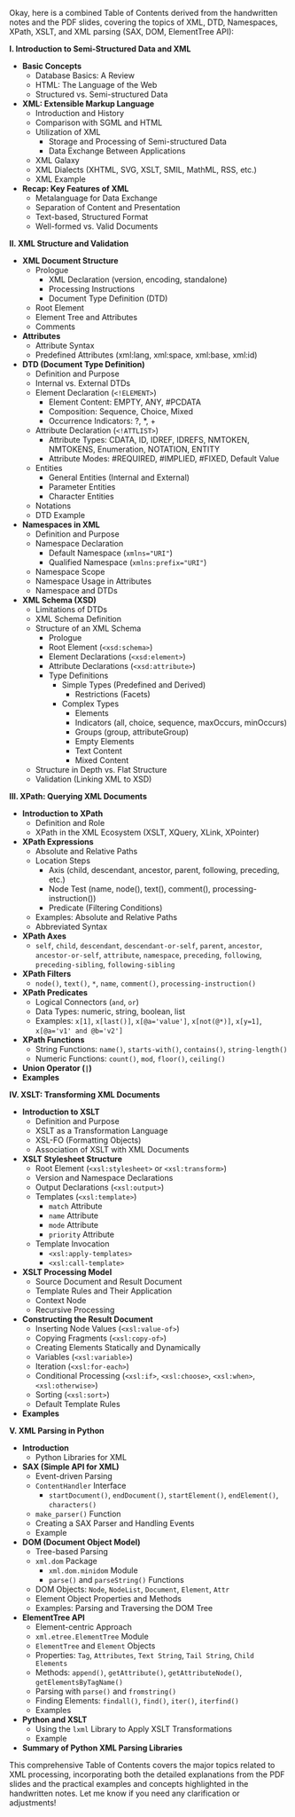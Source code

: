 Okay, here is a combined Table of Contents derived from the handwritten notes and the PDF slides, covering the topics of XML, DTD, Namespaces, XPath, XSLT, and XML parsing (SAX, DOM, ElementTree API):

**I. Introduction to Semi-Structured Data and XML**

*   **Basic Concepts**
    *   Database Basics: A Review
    *   HTML: The Language of the Web
    *   Structured vs. Semi-structured Data
*   **XML: Extensible Markup Language**
    *   Introduction and History
    *   Comparison with SGML and HTML
    *   Utilization of XML
        *   Storage and Processing of Semi-structured Data
        *   Data Exchange Between Applications
    *   XML Galaxy
    *   XML Dialects (XHTML, SVG, XSLT, SMIL, MathML, RSS, etc.)
    *   XML Example
*   **Recap: Key Features of XML**
    *   Metalanguage for Data Exchange
    *   Separation of Content and Presentation
    *   Text-based, Structured Format
    *   Well-formed vs. Valid Documents

**II. XML Structure and Validation**

*   **XML Document Structure**
    *   Prologue
        *   XML Declaration (version, encoding, standalone)
        *   Processing Instructions
        *   Document Type Definition (DTD)
    *   Root Element
    *   Element Tree and Attributes
    *   Comments
*   **Attributes**
    *   Attribute Syntax
    *   Predefined Attributes (xml:lang, xml:space, xml:base, xml:id)
*   **DTD (Document Type Definition)**
    *   Definition and Purpose
    *   Internal vs. External DTDs
    *   Element Declaration (`<!ELEMENT>`)
        *   Element Content: EMPTY, ANY, #PCDATA
        *   Composition: Sequence, Choice, Mixed
        *   Occurrence Indicators: ?, \*, +
    *   Attribute Declaration (`<!ATTLIST>`)
        *   Attribute Types: CDATA, ID, IDREF, IDREFS, NMTOKEN, NMTOKENS, Enumeration, NOTATION, ENTITY
        *   Attribute Modes: #REQUIRED, #IMPLIED, #FIXED, Default Value
    *   Entities
        *   General Entities (Internal and External)
        *   Parameter Entities
        *   Character Entities
    *   Notations
    *   DTD Example
*   **Namespaces in XML**
    *   Definition and Purpose
    *   Namespace Declaration
        *   Default Namespace (`xmlns="URI"`)
        *   Qualified Namespace (`xmlns:prefix="URI"`)
    *   Namespace Scope
    *   Namespace Usage in Attributes
    *   Namespace and DTDs
*   **XML Schema (XSD)**
    *   Limitations of DTDs
    *   XML Schema Definition
    *   Structure of an XML Schema
        *   Prologue
        *   Root Element (`<xsd:schema>`)
        *   Element Declarations (`<xsd:element>`)
        *   Attribute Declarations (`<xsd:attribute>`)
        *   Type Definitions
            *   Simple Types (Predefined and Derived)
                *   Restrictions (Facets)
            *   Complex Types
                *   Elements
                *   Indicators (all, choice, sequence, maxOccurs, minOccurs)
                *   Groups (group, attributeGroup)
                *   Empty Elements
                *   Text Content
                *   Mixed Content
    *   Structure in Depth vs. Flat Structure
    *   Validation (Linking XML to XSD)

**III. XPath: Querying XML Documents**

*   **Introduction to XPath**
    *   Definition and Role
    *   XPath in the XML Ecosystem (XSLT, XQuery, XLink, XPointer)
*   **XPath Expressions**
    *   Absolute and Relative Paths
    *   Location Steps
        *   Axis (child, descendant, ancestor, parent, following, preceding, etc.)
        *   Node Test (name, node(), text(), comment(), processing-instruction())
        *   Predicate (Filtering Conditions)
    *   Examples: Absolute and Relative Paths
    *   Abbreviated Syntax
*   **XPath Axes**
    *   `self`, `child`, `descendant`, `descendant-or-self`, `parent`, `ancestor`, `ancestor-or-self`, `attribute`, `namespace`, `preceding`, `following`, `preceding-sibling`, `following-sibling`
*   **XPath Filters**
    *   `node()`, `text()`, `*`, `name`, `comment()`, `processing-instruction()`
*   **XPath Predicates**
    *   Logical Connectors (`and`, `or`)
    *   Data Types: numeric, string, boolean, list
    *   Examples: `x[1]`, `x[last()]`, `x[@a='value']`, `x[not(@*)]`, `x[y=1]`, `x[@a='v1' and @b='v2']`
*   **XPath Functions**
    *   String Functions: `name()`, `starts-with()`, `contains()`, `string-length()`
    *   Numeric Functions: `count()`, `mod`, `floor()`, `ceiling()`
*   **Union Operator (`|`)**
*   **Examples**

**IV. XSLT: Transforming XML Documents**

*   **Introduction to XSLT**
    *   Definition and Purpose
    *   XSLT as a Transformation Language
    *   XSL-FO (Formatting Objects)
    *   Association of XSLT with XML Documents
*   **XSLT Stylesheet Structure**
    *   Root Element (`<xsl:stylesheet>` or `<xsl:transform>`)
    *   Version and Namespace Declarations
    *   Output Declarations (`<xsl:output>`)
    *   Templates (`<xsl:template>`)
        *   `match` Attribute
        *   `name` Attribute
        *   `mode` Attribute
        *   `priority` Attribute
    *   Template Invocation
        *   `<xsl:apply-templates>`
        *   `<xsl:call-template>`
*   **XSLT Processing Model**
    *   Source Document and Result Document
    *   Template Rules and Their Application
    *   Context Node
    *   Recursive Processing
*   **Constructing the Result Document**
    *   Inserting Node Values (`<xsl:value-of>`)
    *   Copying Fragments (`<xsl:copy-of>`)
    *   Creating Elements Statically and Dynamically
    *   Variables (`<xsl:variable>`)
    *   Iteration (`<xsl:for-each>`)
    *   Conditional Processing (`<xsl:if>`, `<xsl:choose>`, `<xsl:when>`, `<xsl:otherwise>`)
    *   Sorting (`<xsl:sort>`)
    *   Default Template Rules
*   **Examples**

**V. XML Parsing in Python**

*   **Introduction**
    *   Python Libraries for XML
*   **SAX (Simple API for XML)**
    *   Event-driven Parsing
    *   `ContentHandler` Interface
        *   `startDocument()`, `endDocument()`, `startElement()`, `endElement()`, `characters()`
    *   `make_parser()` Function
    *   Creating a SAX Parser and Handling Events
    *   Example
*   **DOM (Document Object Model)**
    *   Tree-based Parsing
    *   `xml.dom` Package
        *   `xml.dom.minidom` Module
        *   `parse()` and `parseString()` Functions
    *   DOM Objects: `Node`, `NodeList`, `Document`, `Element`, `Attr`
    *   Element Object Properties and Methods
    *   Examples: Parsing and Traversing the DOM Tree
*   **ElementTree API**
    *   Element-centric Approach
    *   `xml.etree.ElementTree` Module
    *   `ElementTree` and `Element` Objects
    *   Properties: `Tag`, `Attributes`, `Text String`, `Tail String`, `Child Elements`
    *   Methods: `append()`, `getAttribute()`, `getAttributeNode()`, `getElementsByTagName()`
    *   Parsing with `parse()` and `fromstring()`
    *   Finding Elements: `findall()`, `find()`, `iter()`, `iterfind()`
    *   Examples
*   **Python and XSLT**
    *   Using the `lxml` Library to Apply XSLT Transformations
    *   Example
*   **Summary of Python XML Parsing Libraries**

This comprehensive Table of Contents covers the major topics related to XML processing, incorporating both the detailed explanations from the PDF slides and the practical examples and concepts highlighted in the handwritten notes. Let me know if you need any clarification or adjustments!
